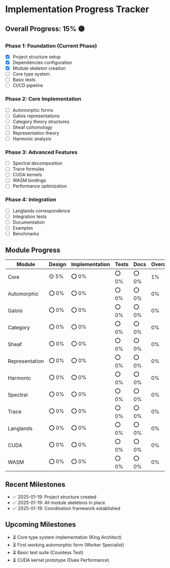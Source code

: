 # Implementation Progress Tracker

## Overall Progress: 15% 🟡

### Phase 1: Foundation (Current Phase)
- [x] Project structure setup
- [x] Dependencies configuration
- [x] Module skeleton creation
- [ ] Core type system
- [ ] Basic tests
- [ ] CI/CD pipeline

### Phase 2: Core Implementation
- [ ] Automorphic forms
- [ ] Galois representations
- [ ] Category theory structures
- [ ] Sheaf cohomology
- [ ] Representation theory
- [ ] Harmonic analysis

### Phase 3: Advanced Features
- [ ] Spectral decomposition
- [ ] Trace formulas
- [ ] CUDA kernels
- [ ] WASM bindings
- [ ] Performance optimization

### Phase 4: Integration
- [ ] Langlands correspondence
- [ ] Integration tests
- [ ] Documentation
- [ ] Examples
- [ ] Benchmarks

## Module Progress

| Module | Design | Implementation | Tests | Docs | Overall |
|--------|--------|----------------|-------|------|---------|
| Core | 🟡 5% | ⭕ 0% | ⭕ 0% | ⭕ 0% | 1% |
| Automorphic | ⭕ 0% | ⭕ 0% | ⭕ 0% | ⭕ 0% | 0% |
| Galois | ⭕ 0% | ⭕ 0% | ⭕ 0% | ⭕ 0% | 0% |
| Category | ⭕ 0% | ⭕ 0% | ⭕ 0% | ⭕ 0% | 0% |
| Sheaf | ⭕ 0% | ⭕ 0% | ⭕ 0% | ⭕ 0% | 0% |
| Representation | ⭕ 0% | ⭕ 0% | ⭕ 0% | ⭕ 0% | 0% |
| Harmonic | ⭕ 0% | ⭕ 0% | ⭕ 0% | ⭕ 0% | 0% |
| Spectral | ⭕ 0% | ⭕ 0% | ⭕ 0% | ⭕ 0% | 0% |
| Trace | ⭕ 0% | ⭕ 0% | ⭕ 0% | ⭕ 0% | 0% |
| Langlands | ⭕ 0% | ⭕ 0% | ⭕ 0% | ⭕ 0% | 0% |
| CUDA | ⭕ 0% | ⭕ 0% | ⭕ 0% | ⭕ 0% | 0% |
| WASM | ⭕ 0% | ⭕ 0% | ⭕ 0% | ⭕ 0% | 0% |

## Recent Milestones

- ✅ 2025-01-19: Project structure created
- ✅ 2025-01-19: All module skeletons in place
- ✅ 2025-01-19: Coordination framework established

## Upcoming Milestones

- ⏳ Core type system implementation (King Architect)
- ⏳ First working automorphic form (Worker Specialist)
- ⏳ Basic test suite (Countess Test)
- ⏳ CUDA kernel prototype (Duke Performance)